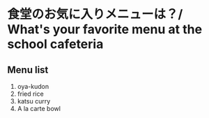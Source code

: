 # 食堂のお気に入りメニューは？/ What's your favorite menu at the school cafeteria

## Menu list
1. oya-kudon
2. fried rice
3. katsu curry
4. A la carte bowl
